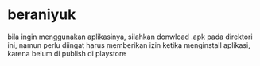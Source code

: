 # beraniyuk


bila ingin menggunakan aplikasinya, silahkan donwload .apk pada direktori ini, namun perlu diingat harus memberikan izin ketika menginstall aplikasi, karena belum di publish di playstore
